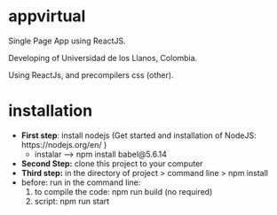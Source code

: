 # appvirtual
Single Page App using ReactJS.

Developing of Universidad de los Llanos, Colombia.

Using ReactJs, and precompilers css (other).

# installation

<ul>
  <li><b>First step</b>: install nodejs (Get started and installation of NodeJS: https://nodejs.org/en/ )
    <ul>
      <li>instalar --> npm install babel@5.6.14</li>
    </ul>
  </li>
  <li><b>Second Step:</b> clone this project to your computer</li>
  <li><b>Third step:</b> in the directory of project > command line > npm install</li>
  <li>before: run in the command line:
    <ol>
      <li>to compile the code: npm run build (no required)</li>
      <li>script: npm run start</li>      
    </ol>
  </li>
</ul>

